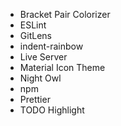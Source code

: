 - Bracket Pair Colorizer
- ESLint
- GitLens
- indent-rainbow
- Live Server
- Material Icon Theme
- Night Owl
- npm
- Prettier
- TODO Highlight

